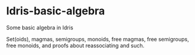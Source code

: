# Idris-basic-algebra
Some basic algebra in Idris

Set(oids), magmas, semigroups, monoids, free magmas, free semigroups, free monoids, and proofs
about reassociating and such.
